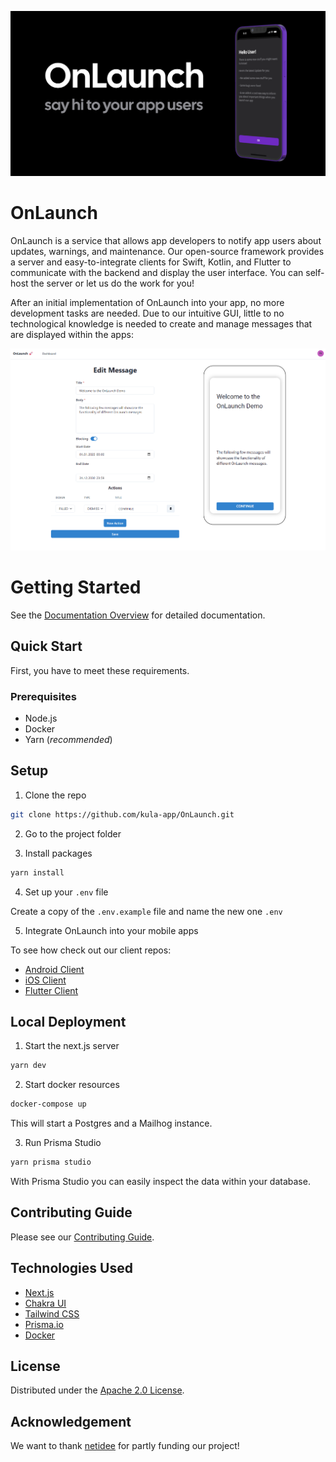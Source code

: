 ![OnLaunch](https://github.com/kula-app/OnLaunch/blob/main/public/github_header.png)

# OnLaunch

OnLaunch is a service that allows app developers to notify app users about updates, warnings, and maintenance. Our open-source framework provides a server and easy-to-integrate clients for Swift, Kotlin, and Flutter to communicate with the backend and display the user interface. You can self-host the server or let us do the work for you!

After an initial implementation of OnLaunch into your app, no more development tasks are needed. Due to our intuitive GUI, little to no technological knowledge is needed to create and manage messages that are displayed within the apps: 

![OnLaunch example](https://github.com/kula-app/OnLaunch/blob/main/public/OnLaunch_example_screenshot.png)

# Getting Started

See the [Documentation Overview](/docs/index.md) for detailed documentation.

## Quick Start

First, you have to meet these requirements.

### Prerequisites

- Node.js
- Docker
- Yarn (_recommended_)

## Setup

1. Clone the repo

```bash
git clone https://github.com/kula-app/OnLaunch.git
```

2. Go to the project folder

3. Install packages

```bash
yarn install
```

4. Set up your `.env` file

Create a copy of the `.env.example` file and name the new one `.env`

5. Integrate OnLaunch into your mobile apps

To see how check out our client repos:

- [Android Client](https://github.com/kula-app/OnLaunch-Android-Client)
- [iOS Client](https://github.com/kula-app/OnLaunch-iOS-Client)
- [Flutter Client](https://github.com/kula-app/OnLaunch-Flutter-Client)

## Local Deployment

1. Start the next.js server

```bash
yarn dev
```

2. Start docker resources

```bash
docker-compose up
```

This will start a Postgres and a Mailhog instance.

3. Run Prisma Studio

```bash
yarn prisma studio
```

With Prisma Studio you can easily inspect the data within your database.

## Contributing Guide

Please see our [Contributing Guide](https://github.com/kula-app/OnLaunch/blob/main/CONTRIBUTING.md).

## Technologies Used

- [Next.js](https://nextjs.org/)
- [Chakra UI](https://chakra-ui.com/)
- [Tailwind CSS](https://tailwindcss.com/)
- [Prisma.io](https://www.prisma.io/)
- [Docker](https://www.docker.com/)

## License

Distributed under the [Apache 2.0 License](https://github.com/kula-app/OnLaunch/blob/main/LICENSE).

## Acknowledgement

We want to thank [netidee](https://www.netidee.at/) for partly funding our project!
